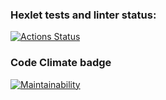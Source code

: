 ### Hexlet tests and linter status:
[![Actions Status](https://github.com/Polyrom/python-project-lvl1/workflows/hexlet-check/badge.svg)](https://github.com/Polyrom/python-project-lvl1/actions)

### Code Climate badge
[![Maintainability](https://api.codeclimate.com/v1/badges/a99a88d28ad37a79dbf6/maintainability)](https://codeclimate.com/github/codeclimate/codeclimate/maintainability)

